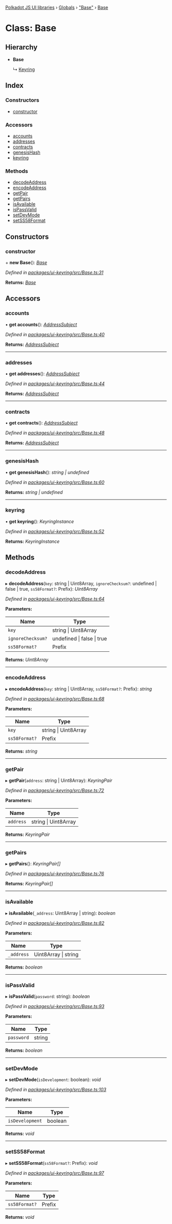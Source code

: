 [Polkadot JS UI libraries](../README.md) › [Globals](../globals.md) › ["Base"](../modules/_base_.md) › [Base](_base_.base.md)

# Class: Base

## Hierarchy

* **Base**

  ↳ [Keyring](_keyring_.keyring.md)

## Index

### Constructors

* [constructor](_base_.base.md#constructor)

### Accessors

* [accounts](_base_.base.md#accounts)
* [addresses](_base_.base.md#addresses)
* [contracts](_base_.base.md#contracts)
* [genesisHash](_base_.base.md#genesishash)
* [keyring](_base_.base.md#keyring)

### Methods

* [decodeAddress](_base_.base.md#decodeaddress)
* [encodeAddress](_base_.base.md#encodeaddress)
* [getPair](_base_.base.md#getpair)
* [getPairs](_base_.base.md#getpairs)
* [isAvailable](_base_.base.md#isavailable)
* [isPassValid](_base_.base.md#ispassvalid)
* [setDevMode](_base_.base.md#setdevmode)
* [setSS58Format](_base_.base.md#setss58format)

## Constructors

###  constructor

\+ **new Base**(): *[Base](_base_.base.md)*

*Defined in [packages/ui-keyring/src/Base.ts:31](https://github.com/polkadot-js/ui/blob/2df46e88c/packages/ui-keyring/src/Base.ts#L31)*

**Returns:** *[Base](_base_.base.md)*

## Accessors

###  accounts

• **get accounts**(): *[AddressSubject](../interfaces/_observable_types_.addresssubject.md)*

*Defined in [packages/ui-keyring/src/Base.ts:40](https://github.com/polkadot-js/ui/blob/2df46e88c/packages/ui-keyring/src/Base.ts#L40)*

**Returns:** *[AddressSubject](../interfaces/_observable_types_.addresssubject.md)*

___

###  addresses

• **get addresses**(): *[AddressSubject](../interfaces/_observable_types_.addresssubject.md)*

*Defined in [packages/ui-keyring/src/Base.ts:44](https://github.com/polkadot-js/ui/blob/2df46e88c/packages/ui-keyring/src/Base.ts#L44)*

**Returns:** *[AddressSubject](../interfaces/_observable_types_.addresssubject.md)*

___

###  contracts

• **get contracts**(): *[AddressSubject](../interfaces/_observable_types_.addresssubject.md)*

*Defined in [packages/ui-keyring/src/Base.ts:48](https://github.com/polkadot-js/ui/blob/2df46e88c/packages/ui-keyring/src/Base.ts#L48)*

**Returns:** *[AddressSubject](../interfaces/_observable_types_.addresssubject.md)*

___

###  genesisHash

• **get genesisHash**(): *string | undefined*

*Defined in [packages/ui-keyring/src/Base.ts:60](https://github.com/polkadot-js/ui/blob/2df46e88c/packages/ui-keyring/src/Base.ts#L60)*

**Returns:** *string | undefined*

___

###  keyring

• **get keyring**(): *KeyringInstance*

*Defined in [packages/ui-keyring/src/Base.ts:52](https://github.com/polkadot-js/ui/blob/2df46e88c/packages/ui-keyring/src/Base.ts#L52)*

**Returns:** *KeyringInstance*

## Methods

###  decodeAddress

▸ **decodeAddress**(`key`: string | Uint8Array, `ignoreChecksum?`: undefined | false | true, `ss58Format?`: Prefix): *Uint8Array*

*Defined in [packages/ui-keyring/src/Base.ts:64](https://github.com/polkadot-js/ui/blob/2df46e88c/packages/ui-keyring/src/Base.ts#L64)*

**Parameters:**

Name | Type |
------ | ------ |
`key` | string &#124; Uint8Array |
`ignoreChecksum?` | undefined &#124; false &#124; true |
`ss58Format?` | Prefix |

**Returns:** *Uint8Array*

___

###  encodeAddress

▸ **encodeAddress**(`key`: string | Uint8Array, `ss58Format?`: Prefix): *string*

*Defined in [packages/ui-keyring/src/Base.ts:68](https://github.com/polkadot-js/ui/blob/2df46e88c/packages/ui-keyring/src/Base.ts#L68)*

**Parameters:**

Name | Type |
------ | ------ |
`key` | string &#124; Uint8Array |
`ss58Format?` | Prefix |

**Returns:** *string*

___

###  getPair

▸ **getPair**(`address`: string | Uint8Array): *KeyringPair*

*Defined in [packages/ui-keyring/src/Base.ts:72](https://github.com/polkadot-js/ui/blob/2df46e88c/packages/ui-keyring/src/Base.ts#L72)*

**Parameters:**

Name | Type |
------ | ------ |
`address` | string &#124; Uint8Array |

**Returns:** *KeyringPair*

___

###  getPairs

▸ **getPairs**(): *KeyringPair[]*

*Defined in [packages/ui-keyring/src/Base.ts:76](https://github.com/polkadot-js/ui/blob/2df46e88c/packages/ui-keyring/src/Base.ts#L76)*

**Returns:** *KeyringPair[]*

___

###  isAvailable

▸ **isAvailable**(`_address`: Uint8Array | string): *boolean*

*Defined in [packages/ui-keyring/src/Base.ts:82](https://github.com/polkadot-js/ui/blob/2df46e88c/packages/ui-keyring/src/Base.ts#L82)*

**Parameters:**

Name | Type |
------ | ------ |
`_address` | Uint8Array &#124; string |

**Returns:** *boolean*

___

###  isPassValid

▸ **isPassValid**(`password`: string): *boolean*

*Defined in [packages/ui-keyring/src/Base.ts:93](https://github.com/polkadot-js/ui/blob/2df46e88c/packages/ui-keyring/src/Base.ts#L93)*

**Parameters:**

Name | Type |
------ | ------ |
`password` | string |

**Returns:** *boolean*

___

###  setDevMode

▸ **setDevMode**(`isDevelopment`: boolean): *void*

*Defined in [packages/ui-keyring/src/Base.ts:103](https://github.com/polkadot-js/ui/blob/2df46e88c/packages/ui-keyring/src/Base.ts#L103)*

**Parameters:**

Name | Type |
------ | ------ |
`isDevelopment` | boolean |

**Returns:** *void*

___

###  setSS58Format

▸ **setSS58Format**(`ss58Format?`: Prefix): *void*

*Defined in [packages/ui-keyring/src/Base.ts:97](https://github.com/polkadot-js/ui/blob/2df46e88c/packages/ui-keyring/src/Base.ts#L97)*

**Parameters:**

Name | Type |
------ | ------ |
`ss58Format?` | Prefix |

**Returns:** *void*
